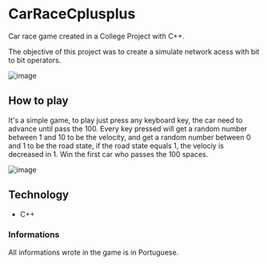 # CarRaceCplusplus
Car race game created in a College Project with C++.

The objective of this project was to create a simulate network acess with bit to bit operators.

![image](https://github.com/ratelp/CarRaceCplusplus/assets/81514484/de78e4e5-0863-41cf-bd57-96e302cd0bc8)

## How to play

It's a simple game, to play just press any keyboard key, the car need to advance until pass the 100. Every key pressed will get a random number between 1 and 10 to be the velocity, and get a random number between 0 and 1 to be the road state, if the road state equals 1, the velociy is decreased in 1. Win the first car who passes the 100 spaces.

![image](https://github.com/ratelp/CarRaceCplusplus/assets/81514484/8db6652f-aa79-471c-addc-3605198b65a3)

## Technology

- C++

### Informations

All informations wrote in the game is in Portuguese.
